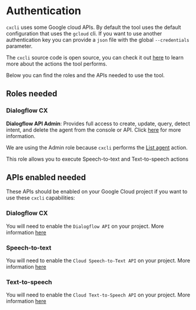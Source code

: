 # Authentication

`cxcli` uses some Google cloud APIs. By default the tool uses the default configuration that uses the `gcloud` cli. If you want to use another authentication key you can provide a `json` file with the global `--credentials` parameter.

The `cxcli` source code is open source, you can check it out [here](https://github.com/xavidop/dialogflow-cx-cli) to learn more about the actions the tool performs.

Below you can find the roles and the APIs needed to use the tool.

## Roles needed

### Dialogflow CX

**Dialogflow API Admin**: Provides full access to create, update, query, detect intent, and delete the agent from the console or API. Click [here](https://cloud.google.com/dialogflow/cx/docs/concept/access-control) for more information.

We are using the Admin role because `cxcli` performs the [List agent](https://cloud.google.com/dialogflow/cx/docs/reference/rest/v3beta1/projects.locations.agents/list) action.

This role allows you to execute Speech-to-text and Text-to-speech actions

## APIs enabled needed

These APIs should be enabled on your Google Cloud project if you want to use these `cxcli` capabilities:

### Dialogflow CX

You will need to enable the `Dialogflow API` on your project. More information [here](https://cloud.google.com/dialogflow/cx/docs)

### Speech-to-text

You will need to enable the `Cloud Speech-to-Text API` on your project. More information [here](https://cloud.google.com/speech-to-text/docs/transcribe-api)

### Text-to-speech

You will need to enable the `Cloud Text-to-Speech API` on your project. More information [here](https://cloud.google.com/text-to-speech/docs/apis)

